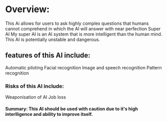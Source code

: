 # Overview:
This Ai allows for users to ask highly complex questions that humans cannot comprehend in which the AI will answer with near perfection
Super AI
My super AI is an AI system that is more intelligent than the human mind.
This AI is potentially unstable and dangerous.
## features of this AI include:
Automatic piloting
Facial recognition
Image and speech recognition
Pattern recognition

### Risks of this AI include: 
Weaponisation of AI
Job loss

#### Summary: This AI should be used with caution due to it's high interlligence and ability to improve itself.
